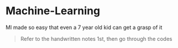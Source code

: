 # Machine-Learning
Ml made so easy that even a 7 year old kid can get a grasp of it
> Refer to the handwritten notes 1st, then go through the codes 

